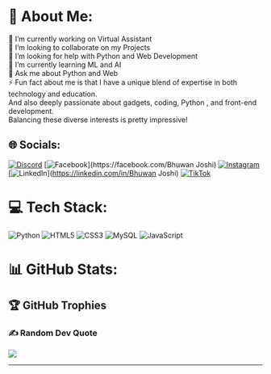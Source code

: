 # 💫 About Me:
🔭 I’m currently working on Virtual Assistant <br>👯 I’m looking to collaborate on my Projects<br>🤝 I’m looking for help with Python and Web Development<br>🌱 I’m currently learning ML and AI <br>💬 Ask me about Python and Web <br>⚡ Fun fact about me is that I have a unique blend of expertise in both technology and education.<br>And also deeply passionate about gadgets, coding, Python , and front-end development.<br> Balancing these diverse interests is pretty impressive!


## 🌐 Socials:
[![Discord](https://img.shields.io/badge/Discord-%237289DA.svg?logo=discord&logoColor=white)](https://discord.gg/https://discord.gg/dAxnbqYeJs) [![Facebook]([https://img.shields.io/badge/Facebook-%231877F2.svg?logo=Facebook&logoColor=white](https://www.facebook.com/soulxlegend/))](https://facebook.com/Bhuwan Joshi) [![Instagram](https://img.shields.io/badge/Instagram-%23E4405F.svg?logo=Instagram&logoColor=white)](https://instagram.com/soulxlegend) [![LinkedIn](https://img.shields.io/badge/LinkedIn-%230077B5.svg?logo=linkedin&logoColor=white)](https://linkedin.com/in/Bhuwan Joshi) [![TikTok](https://img.shields.io/badge/TikTok-%23000000.svg?logo=TikTok&logoColor=white)](https://tiktok.com/@Soulxlegend) 

# 💻 Tech Stack:
![Python](https://img.shields.io/badge/python-3670A0?style=for-the-badge&logo=python&logoColor=ffdd54) ![HTML5](https://img.shields.io/badge/html5-%23E34F26.svg?style=for-the-badge&logo=html5&logoColor=white) ![CSS3](https://img.shields.io/badge/css3-%231572B6.svg?style=for-the-badge&logo=css3&logoColor=white) ![MySQL](https://img.shields.io/badge/mysql-4479A1.svg?style=for-the-badge&logo=mysql&logoColor=white) ![JavaScript](https://img.shields.io/badge/javascript-%23323330.svg?style=for-the-badge&logo=javascript&logoColor=%23F7DF1E)
# 📊 GitHub Stats:


## 🏆 GitHub Trophies


### ✍️ Random Dev Quote
![](https://quotes-github-readme.vercel.app/api?type=horizontal&theme=radical)

---


<!-- Proudly created with GPRM ( https://gprm.itsvg.in ) -->
